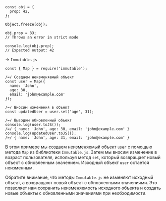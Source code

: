 ```
const obj = {
  prop: 42,
};

Object.freeze(obj);

obj.prop = 33;
// Throws an error in strict mode

console.log(obj.prop);
// Expected output: 42
```

-> `Immutable.js`
```
const { Map } = require('immutable');

/=/ Создаем неизменяемый объект
const user = Map({
  name: 'John',
  age: 30,
  email: 'john@example.com'
});

/=/ Вносим изменения в объект
const updatedUser = user.set('age', 31);

/=/ Выводим обновленный объект
console.log(user.toJS()); 
/=/ { name: 'John', age: 30, email: 'john@example.com' }
console.log(updatedUser.toJS()); 
/=/ { name: 'John', age: 31, email: 'john@example.com' }
```

В этом примере мы создаем неизменяемый объект `user` с помощью метода `Map` из библиотеки `Immutable.js`. Затем мы вносим изменение в возраст пользователя, используя метод `set`, который возвращает новый объект с обновленным значением. Исходный объект `user` остается неизменным.

Обратите внимание, что методы `Immutable.js` не изменяют исходный объект, а возвращают новый объект с обновленными значениями. Это позволяет нам сохранить неизменяемость исходного объекта и создать новые объекты с обновленными значениями при необходимости.